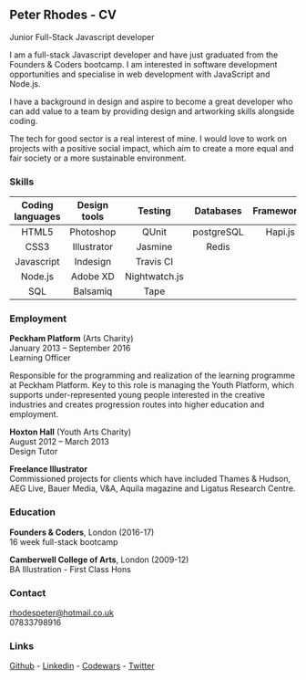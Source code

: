 ## Peter Rhodes - CV
Junior Full-Stack Javascript developer

I am a full-stack Javascript developer and have just graduated from the Founders & Coders bootcamp. I am interested in software development opportunities and specialise in web development with JavaScript and Node.js.

I have a background in design and aspire to become a great developer who can add value to a team by providing design and artworking skills alongside coding.

The tech for good sector is a real interest of mine. I would love to work on projects with a positive social impact, which aim to create a more equal and fair society or a more sustainable environment.  

### Skills

Coding languages | Design tools |   Testing     |   Databases  |  Frameworks  | Other tools
:---------------:|:------------:|:-------------:|:------------:|:-----------: |:-----------:
     HTML5       |  Photoshop   |     QUnit     |  postgreSQL  |    Hapi.js   |  Git/Github    
     CSS3        | Illustrator  |    Jasmine    |    Redis     |              |    Heroku   
  Javascript     |   Indesign   |  Travis CI    |              |              |  Handlebars
    Node.js      |   Adobe XD   | Nightwatch.js |              |              |             
    	SQL         |   Balsamiq   |     Tape      |              |              |             

### Employment

**Peckham Platform** (Arts Charity) <br>
January 2013 – September 2016 <br>
Learning Officer

Responsible for the programming and realization of the learning programme at Peckham Platform. Key to this role is managing the Youth Platform, which supports under-represented young people interested in the creative industries and creates progression routes into higher education and employment.

**Hoxton Hall** (Youth Arts Charity) <br>
August 2012 – March 2013 <br>
Design Tutor

**Freelance Illustrator**<br>
Commissioned projects for clients which have included Thames & Hudson, AEG Live, Bauer Media, V&A, Aquila magazine and Ligatus Research Centre.

### Education
**Founders & Coders**, London (2016-17) <br>
16 week full-stack bootcamp

**Camberwell College of Arts**, London (2009-12) <br>
BA Illustration - First Class Hons

### Contact

rhodespeter@hotmail.co.uk <br>
07833798916

### Links
[Github](https://github.com/rhodespeter) - 
[Linkedin](https://www.linkedin.com/in/peter-rhodes-b7655967) -
[Codewars](https://www.codewars.com/users/Peter%20Rhodes) -
[Twitter](https://twitter.com/PeterJRhodes)
